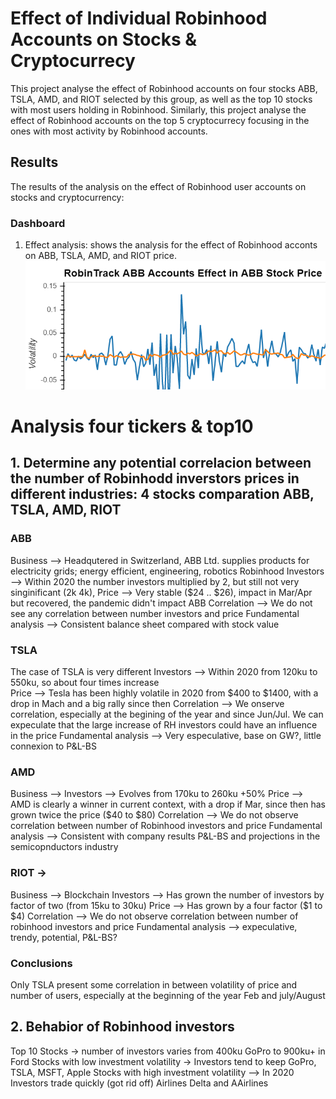 # Effect of Individual Robinhood Accounts on Stocks & Cryptocurrecy
This project analyse the effect of Robinhood accounts on four stocks ABB, TSLA, AMD, and RIOT selected by this group, as well as the top 10 stocks with most users holding in Robinhood. Similarly, this project analyse the effect of Robinhood accounts on the top 5 cryptocurrecy focusing in the ones with most activity by Robinhood accounts.

## Results
The results of the analysis on the effect of Robinhood user accounts on stocks and cryptocurrency:

### Dashboard
1) Effect analysis: shows the analysis for the effect of Robinhood acconts on ABB, TSLA, AMD, and RIOT price. 
![ABB](./Images/abb_plot.png)




# Analysis four tickers & top10 

## 1. Determine any potential correlacion between the number of Robinhodd inverstors prices in different industries: 4 stocks comparation ABB, TSLA, AMD, RIOT  

### ABB 
Business --> Headqutered in Switzerland, ABB Ltd. supplies products for electricity grids; energy efficient, engineering, robotics 
Robinhood Investors --> Within 2020 the number investors multiplied by 2, but still not very singinificant (2k 4k), 
Price --> Very stable ($24 .. $26), impact in Mar/Apr but recovered, the pandemic didn't impact ABB
Correlation --> We do not see any correlation between number investors and price
Fundamental analysis --> Consistent balance sheet compared with stock value 

### TSLA 
The case of TSLA is very different 
Investors --> Within 2020 from 120ku to 550ku, so about four times increase  
Price --> Tesla has been highly volatile in 2020 from $400 to $1400, with a drop in Mach and a big rally since then
Correlation --> We onserve correlation, especially at the begining of the year and since Jun/Jul. We can expeculate that the large increase of RH investors could have an influence in the price 
Fundamental analysis --> Very especulative,  base on GW?, little connexion to P&L-BS

### AMD 
Business --> 
Investors --> Evolves from 170ku to 260ku +50% 
Price --> AMD is clearly a winner in current context, with a drop if Mar, since then has grown twice the price  ($40 to $80)
Correlation --> We do not observe correlation between number of Robinhood investors and price
Fundamental analysis --> Consistent with company results P&L-BS and projections in the semicopnductors industry

### RIOT -> 
Business --> Blockchain 
Investors --> Has grown the number of investors by factor of two  (from 15ku to 30ku) 
Price --> Has grown by a four factor ($1 to $4)
Correlation --> We do not observe correlation between number of robinhood investors and price
Fundamental analysis --> expeculative, trendy, potential, P&L-BS?

### Conclusions  
Only TSLA present some correlation in between volatility of price and number of users, especially at the beginning of the year Feb and july/August

## 2. Behabior of Robinhood investors 
Top 10 Stocks -> number of investors varies from 400ku GoPro to 900ku+ in Ford 
Stocks with low investment volatility -> Investors tend to keep GoPro, TSLA, MSFT, Apple
Stocks with high investment volatility --> In 2020 Investors trade quickly (got rid off) Airlines Delta and AAirlines 

